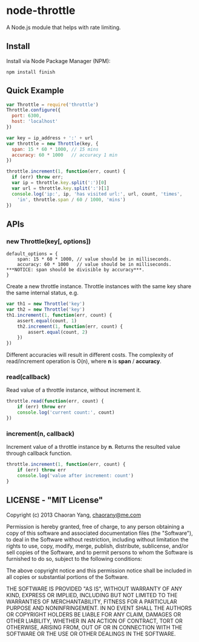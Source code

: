 node-throttle
=============

A Node.js module that helps with rate limiting.

## Install
Install via Node Package Manager (NPM):

    npm install finish

## Quick Example
```javascript
var Throttle = require('throttle')
Throttle.configure({
  port: 6300,
  host: 'localhost'
})

var key = ip_address + ':' + url
var throttle = new Throttle(key, {
  span: 15 * 60 * 1000, // 15 mins
  accuracy: 60 * 1000   // accuracy 1 min
})

throttle.increment(1, function(err, count) {
  if (err) throw err;
  var ip = throttle.key.split(':')[0]
  var url = throttle.key.split(':')[1]
  console.log('ip:', ip, 'has visited url:', url, count, 'times', 
    'in', throttle.span / 60 / 1000, 'mins')
})
```

## APIs
### new Throttle(key[, options])
```
default_options = {
    span: 15 * 60 * 1000, // value should be in milliseconds.
    accuracy: 60 * 1000   // value should be in milliseconds. ***NOTICE: span should be divisible by accuracy***.
}
```

Create a new throttle instance. Throttle instances with the same key share the same internal status, e.g.
```javascript
var th1 = new Throttle('key')
var th2 = new Throttle('key')
th1.increment(1, function(err, count) { 
    assert.equal(count, 1)
    th2.increment(1, function(err, count) {
        assert.equal(count, 2)
    })
})
```

Different accuracies will result in different costs. The complexity of read/increment operation is O(n), where __n__ is __span__ / __accuracy__.

### read(callback)

Read value of a throttle instance, without increment it.
```javascript
throttle.read(function(err, count) {
    if (err) throw err
    console.log('current count:', count)
})
```

### increment(n, callback)

Increment value of a throttle instance by __n__. Returns the resulted value through callback function.
```javascript
throttle.increment(1, function(err, count) {
    if (err) throw err
    console.log('value after increment: count')
}
```

## LICENSE - "MIT License"

Copyright (c) 2013 Chaoran Yang, chaorany@me.com

Permission is hereby granted, free of charge, to any person
obtaining a copy of this software and associated documentation
files (the "Software"), to deal in the Software without
restriction, including without limitation the rights to use,
copy, modify, merge, publish, distribute, sublicense, and/or sell
copies of the Software, and to permit persons to whom the
Software is furnished to do so, subject to the following
conditions:

The above copyright notice and this permission notice shall be
included in all copies or substantial portions of the Software.

THE SOFTWARE IS PROVIDED "AS IS", WITHOUT WARRANTY OF ANY KIND,
EXPRESS OR IMPLIED, INCLUDING BUT NOT LIMITED TO THE WARRANTIES
OF MERCHANTABILITY, FITNESS FOR A PARTICULAR PURPOSE AND
NONINFRINGEMENT. IN NO EVENT SHALL THE AUTHORS OR COPYRIGHT
HOLDERS BE LIABLE FOR ANY CLAIM, DAMAGES OR OTHER LIABILITY,
WHETHER IN AN ACTION OF CONTRACT, TORT OR OTHERWISE, ARISING
FROM, OUT OF OR IN CONNECTION WITH THE SOFTWARE OR THE USE OR
OTHER DEALINGS IN THE SOFTWARE.
